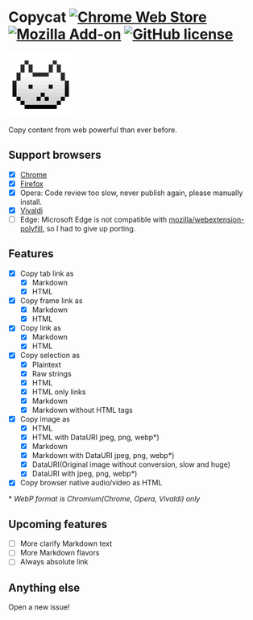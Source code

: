 # Copycat [![Chrome Web Store](https://img.shields.io/chrome-web-store/v/jdjbiojkklnaeoanimopafmnmhldejbg.svg?maxAge=86400)](https://chrome.google.com/webstore/detail/copycat/jdjbiojkklnaeoanimopafmnmhldejbg) [![Mozilla Add-on](https://img.shields.io/amo/v/extension-copycat.svg?maxAge=864000)](https://addons.mozilla.org/firefox/addon/extension-copycat/) [![GitHub license](https://img.shields.io/badge/license-MIT-blue.svg)](https://raw.githubusercontent.com/BlackGlory/copycat/master/LICENSE)

[![Copycat](https://github.com/BlackGlory/copycat/blob/master/src/assets/images/icon-128.png?raw=true)](https://chrome.google.com/webstore/detail/copycat/jdjbiojkklnaeoanimopafmnmhldejbg)

Copy content from web powerful than ever before.

## Support browsers

- [x] [Chrome](https://chrome.google.com/webstore/detail/copycat/jdjbiojkklnaeoanimopafmnmhldejbg)
- [x] [Firefox](https://addons.mozilla.org/firefox/addon/extension-copycat/)
- [x] Opera: Code review too slow, never publish again, please manually install.
- [x] [Vivaldi](https://chrome.google.com/webstore/detail/copycat/jdjbiojkklnaeoanimopafmnmhldejbg)
- [ ] Edge: Microsoft Edge is not compatible with [mozilla/webextension-polyfill](https://github.com/mozilla/webextension-polyfill), so I had to give up porting.

## Features

- [x] Copy tab link as
  - [x] Markdown
  - [x] HTML
- [x] Copy frame link as
  - [x] Markdown
  - [x] HTML
- [x] Copy link as
  - [x] Markdown
  - [x] HTML
- [x] Copy selection as
  - [x] Plaintext
  - [x] Raw strings
  - [x] HTML
  - [x] HTML only links
  - [x] Markdown
  - [x] Markdown without HTML tags
- [x] Copy image as
  - [x] HTML
  - [x] HTML with DataURI jpeg, png, webp\*)
  - [x] Markdown
  - [x] Markdown with DataURI jpeg, png, webp\*)
  - [x] DataURI(Original image without conversion, slow and huge)
  - [x] DataURI with jpeg, png, webp\*)
- [x] Copy browser native audio/video as HTML

\* *WebP format is Chromium(Chrome, Opera, Vivaldi) only*

## Upcoming features

- [ ] More clarify Markdown text
- [ ] More Markdown flavors
- [ ] Always absolute link

## Anything else

Open a new issue!
